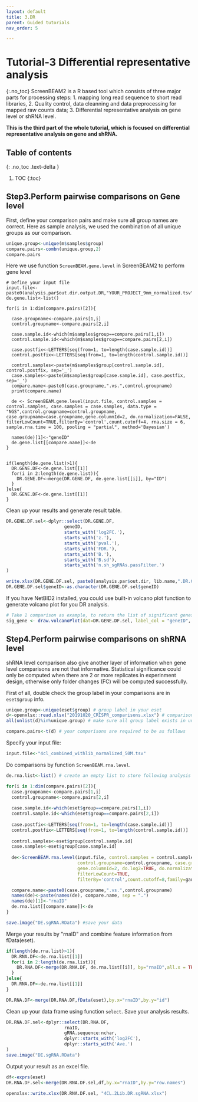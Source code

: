 ```yaml
---
layout: default
title: 3.DR
parent: Guided tutorials
nav_order: 5

---
```


# Tutorial-3 Differential representative analysis
{:.no_toc}
ScreenBEAM2 is a R based tool which consists of three major parts for processing steps: 1. mapping long read sequence to short read libraries, 2. Quality control, data cleanning and data preprocessing for mapped raw counts data; 3. Differential representative analysis on gene level or shRNA level.

**This is the third part of the whole tutorial, which is focused on differential representative analysis on gene and shRNA.**


## Table of contents
{: .no_toc .text-delta }

1. TOC
{:toc}

## Step3.Perform pairwise comparisons on Gene level
First, define your comparison pairs and make sure all group names are correct. Here as sample analysis, we used the combination of all unique groups as our comparison. 
```R
unique.group<-unique(m$samples$group)
compare.pairs<-combn(unique.group,2)
compare.pairs
```

Here we use function `ScreenBEAM.gene.level` in ScreenBEAM2 to perform gene level 
```
# Define your input file
input.file<-paste0(analysis.par$out.dir.output.DR,"YOUR_PROJECT_9mm_normalized.tsv")
de.gene.list<-list()

for(i in 1:dim(compare.pairs)[2]){
  
  case.groupname<-compare.pairs[1,i]
  control.groupname<-compare.pairs[2,i]
  
  case.sample.id<-which(m$samples$group==compare.pairs[1,i])
  control.sample.id<-which(m$samples$group==compare.pairs[2,i])
  
  case.postfix<-LETTERS[seq(from=1, to=length(case.sample.id))]
  control.postfix<-LETTERS[seq(from=1, to=length(control.sample.id))]
  
  control.samples<-paste(m$samples$group[control.sample.id], control.postfix, sep='_')
  case.samples<-paste(m$samples$group[case.sample.id], case.postfix, sep='_')
  compare.name<-paste0(case.groupname,".vs.",control.groupname)
  print(compare.name)
  
  de <- ScreenBEAM.gene.level(input.file, control.samples = control.samples, case.samples = case.samples, data.type = "NGS",control.groupname=control.groupname, case.groupname=case.groupname,gene.columnId=2, do.normalization=FALSE, filterLowCount=TRUE,filterBy='control',count.cutoff=4, rna.size = 6, sample.rna.time = 100, pooling = "partial", method='Bayesian')
  
  names(de)[1]<-"geneID"
  de.gene.list[[compare.name]]<-de
}


if(length(de.gene.list)>1){
  DR.GENE.DF<-de.gene.list[[1]]
  for(i in 2:length(de.gene.list)){
    DR.GENE.DF<-merge(DR.GENE.DF, de.gene.list[[i]], by="ID")
  }
}else{
  DR.GENE.DF<-de.gene.list[[1]]
}
```

Clean up your results and generate result table.
```R
DR.GENE.DF.sel<-dplyr::select(DR.GENE.DF,
                      geneID,
                      starts_with('log2FC.'),
                      starts_with('z.'),
                      starts_with('pval.'),
                      starts_with('FDR.'),
                      starts_with('B.'),
                      starts_with('B.sd'),
                      starts_with('n.sh_sgRNAs.passFilter.')
)

write.xlsx(DR.GENE.DF.sel, paste0(analysis.par$out.dir, lib.name,".DR.GENE.xlsx"))
DR.GENE.DF.sel$geneID<-as.character(DR.GENE.DF.sel$geneID)
```


If you have NetBID2 installed, you could use built-in volcano plot function to generate volcano plot for you DR analysis.
```R
# Take 1 comparison as example, to return the list of significant genes and draw a plot
sig_gene <- draw.volcanoPlot(dat=DR.GENE.DF.sel, label_col = "geneID", logFC_col = names(DR.GENE.DF.sel)[2], Pv_col = names(DR.GENE.DF.sel)[5], logFC_thre = 2, Pv_thre = 1e-4, main = names(de.rna.list), show_label = T, label_cex = 1, pdf_file =  paste0(analysis.par$out.dir.output.DR, names(de.gene.list),"_GENE.pdf"))
```



## Step4.Perform pairwise comparisons on shRNA level
shRNA level comparison also give another layer of information when gene level comparisons are not that informative. Statistical significance could only be computed when there are 2 or more replicates in experinment design, otherwise only folder changes (FC) will be computed successfully.

First of all, double check the group label in your comparisons are in `eset$group` info.
```R
unique.group<-unique(eset$group) # group label in your eset 
d<-openxlsx::read.xlsx("20191020_CRISPR_comparisons.xlsx") # comparisons that you want to perform
all(unlist(d)%in%unique.group) # make sure all group label exists in unique.group

compare.pairs<-t(d) # your comparisons are required to be as follows
```

Specify your input file:
```R
input.file<-"4cl_combined_withlib_normalized_50M.tsv"
```

Do comparisons by function `ScreenBEAM.rna.level`.

```R
de.rna.list<-list() # create an empty list to store following analysis results
```

```R
for(i in 1:dim(compare.pairs)[2]){
  case.groupname<-compare.pairs[1,i]
  control.groupname<-compare.pairs[2,i]
  
  case.sample.id<-which(eset$group==compare.pairs[1,i])
  control.sample.id<-which(eset$group==compare.pairs[2,i])
  
  case.postfix<-LETTERS[seq(from=1, to=length(case.sample.id))]
  control.postfix<-LETTERS[seq(from=1, to=length(control.sample.id))]
  
  control.samples<-eset$group[control.sample.id]
  case.samples<-eset$group[case.sample.id]
  
  de<-ScreenBEAM.rna.level(input.file, control.samples = control.samples, case.samples = case.samples,
                           control.groupname=control.groupname, case.groupname=case.groupname,
                           gene.columnId=2, do.log2=TRUE, do.normalization=FALSE, total=1e6, 
                           filterLowCount=TRUE,
                           filterBy='control',count.cutoff=8,family=gaussian,estimation.method='Bayesian')

  compare.name<-paste0(case.groupname,".vs.",control.groupname)
  names(de)<-paste(names(de), compare.name, sep = ".")
  names(de)[1]<-"rnaID"
  de.rna.list[[compare.name]]<-de
}

save.image("DE.sgRNA.RData") #save your data
```

Merge your results by "rnaID" and combine feature information from fData(eset).
```R
if(length(de.rna.list)>1){
  DR.RNA.DF<-de.rna.list[[1]]
  for(i in 2:length(de.rna.list)){
    DR.RNA.DF<-merge(DR.RNA.DF, de.rna.list[[i]], by="rnaID",all.x = TRUE)
  }
}else{
  DR.RNA.DF<-de.rna.list[[1]]
}

DR.RNA.DF<-merge(DR.RNA.DF,fData(eset),by.x="rnaID",by.y="id")
```


Clean up your data frame using function `select`. Save your analysis results.
```R
DR.RNA.DF.sel<-dplyr::select(DR.RNA.DF,
                      rnaID,
                      gRNA.sequence:nchar,
                      dplyr::starts_with('log2FC'),
                      dplyr::starts_with('Ave.')
)
save.image("DE.sgRNA.RData")
```


Output your result as an excel file.
```R
df<-exprs(eset)
DR.RNA.DF.sel<-merge(DR.RNA.DF.sel,df,by.x="rnaID",by.y="row.names")

openxlsx::write.xlsx(DR.RNA.DF.sel, "4CL.2Lib.DR.sgRNA.xlsx")

```



